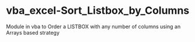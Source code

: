 # vba_excel-Sort_Listbox_by_Columns
Module in vba to Order a LISTBOX with any number of columns using an Arrays based strategy
